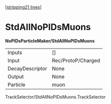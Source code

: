 [\[stripping21 lines\]](../stripping21-index.md)

# StdAllNoPIDsMuons

**NoPIDsParticleMaker/StdAllNoPIDsMuons**

|                 |                    |
|-----------------|--------------------|
| Inputs          | \[\]               |
| Input           | Rec/ProtoP/Charged |
| DecayDescriptor | None               |
| Output          | None               |
| Particle        | muon               |

TrackSelector/StdAllNoPIDsMuons.TrackSelector
